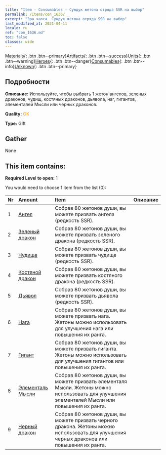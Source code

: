 ```yaml
---
title: "Item - Consumables - Сундук жетона отряда SSR на выбор"
permalink: /Items/con_1636/
excerpt: "Эра хаоса  Сундук жетона отряда SSR на выбор"
last_modified_at: 2021-04-11
locale: ru
ref: "con_1636.md"
toc: false
classes: wide
---
```

 [Materials](/ru/Items/){: .btn .btn--primary}[Artifacts](/ru/Items/Artifacts/){: .btn .btn--success}[Units](/ru/Items/Units/){: .btn .btn--warning}[Heroes](/ru/Items/Heroes/){: .btn .btn--danger}[Consumables](/ru/Items/Consumables/){: .btn .btn--info}[Unknown](/ru/Items/Unknown/){: .btn .btn--primary}

## Подробности
 **Описание:** Используйте, чтобы выбрать 1 жетон ангелов, зеленых драконов, чудищ, костяных драконов, дьявола, наг, гигантов, элементалей Мысли или черных драконов.

 **Quality:** <span style="color: #FF8C00">OK</span>

 **Type:** Gift

## Gather

  None

## This item contains:

 **Required Level to open:** 1

 You would need to choose 1 item from the list (0):

  | Nr | Amount |     Item    | Описание |
  |:---|:-------|:------------|:-----------:|
  | 1 | [Ангел](/ru/Items/unt_196/) | Собрав 80 жетонов души, вы можете призвать ангела (редкость SSR). | 
  | 2 | [Зеленый дракон](/ru/Items/unt_205/) | Собрав 80 жетонов души, вы можете призвать зеленого дракона (редкость SSR). | 
  | 3 | [Чудище](/ru/Items/unt_223/) | Собрав 80 жетонов души, вы можете призвать чудище (редкость SSR). | 
  | 4 | [Костяной дракон](/ru/Items/unt_214/) | Собрав 80 жетонов души, вы можете призвать костяного дракона (редкость SSR). | 
  | 5 | [Дьявол](/ru/Items/unt_232/) | Собрав 80 жетонов души, вы можете призвать дьявола (редкость SSR). | 
  | 6 | [Нага](/ru/Items/unt_240/) | Собрав 80 жетонов души, вы можете призвать нага. Жетоны можно использовать для улучшения нага или повышения их ранга. | 
  | 7 | [Гигант](/ru/Items/unt_241/) | Собрав 80 жетонов души, вы можете призвать гиганта. Жетоны можно использовать для улучшения гигантов или повышения их ранга. | 
  | 8 | [Элементаль Мысли](/ru/Items/unt_267/) | Собрав 80 жетонов души, вы можете призвать элементаля Мысли. Жетоны можно использовать для улучшения элементалей Мысли или повышения их ранга. | 
  | 9 | [Черный дракон](/ru/Items/unt_250/) | Собрав 80 жетонов души, вы можете призвать черного дракона. Жетоны можно использовать для улучшения черных драконов или повышения их ранга. | 
